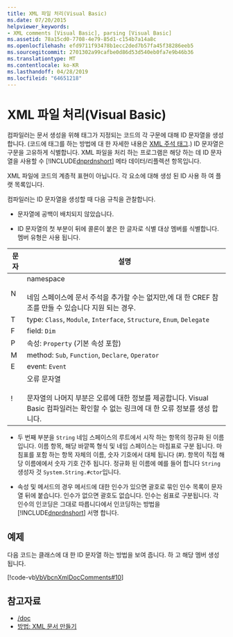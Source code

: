 ```yaml
---
title: XML 파일 처리(Visual Basic)
ms.date: 07/20/2015
helpviewer_keywords:
- XML comments [Visual Basic], parsing [Visual Basic]
ms.assetid: 78a15cd0-7708-4e79-85d1-c154b7a14a8c
ms.openlocfilehash: efd9711f93478b1ecc2ded7b57fa45f38286eeb5
ms.sourcegitcommit: 2701302a99cafbe0d86d53d540eb0fa7e9b46b36
ms.translationtype: MT
ms.contentlocale: ko-KR
ms.lasthandoff: 04/28/2019
ms.locfileid: "64651218"
---
```

# <a name="processing-the-xml-file-visual-basic"></a>XML 파일 처리(Visual Basic)
컴파일러는 문서 생성을 위해 태그가 지정되는 코드의 각 구문에 대해 ID 문자열을 생성합니다. (코드에 태그를 하는 방법에 대 한 자세한 내용은 [XML 주석 태그](../../../visual-basic/language-reference/xmldoc/index.md).) ID 문자열은 구문을 고유하게 식별합니다. XML 파일을 처리 하는 프로그램은 해당 하는 데 ID 문자열을 사용할 수 [!INCLUDE[dnprdnshort](~/includes/dnprdnshort-md.md)] 메타 데이터/리플렉션 항목입니다.  
  
 XML 파일에 코드의 계층적 표현이 아닙니다. 각 요소에 대해 생성 된 ID 사용 하 여 플랫 목록입니다.  
  
 컴파일러는 ID 문자열을 생성할 때 다음 규칙을 관찰합니다.  
  
- 문자열에 공백이 배치되지 않았습니다.  
  
- ID 문자열의 첫 부분이 뒤에 콜론이 붙은 한 글자로 식별 대상 멤버를 식별합니다. 멤버 유형은 사용 됩니다.  
  
|문자|설명|  
|---|---|  
|N|namespace<br /><br /> 네임 스페이스에 문서 주석을 추가할 수는 없지만,에 대 한 CREF 참조를 만들 수 있습니다 지원 되는 경우.|  
|T|type: `Class`, `Module`, `Interface`, `Structure`, `Enum`, `Delegate`|  
|F|field: `Dim`|  
|P|속성: `Property` (기본 속성 포함)|  
|M|method: `Sub`, `Function`, `Declare`, `Operator`|  
|E|event: `Event`|  
|!|오류 문자열<br /><br /> 문자열의 나머지 부분은 오류에 대한 정보를 제공합니다. Visual Basic 컴파일러는 확인할 수 없는 링크에 대 한 오류 정보를 생성 합니다.|  
  
- 두 번째 부분을 `String` 네임 스페이스의 루트에서 시작 하는 항목의 정규화 된 이름입니다. 이름 항목, 해당 바깥쪽 형식 및 네임 스페이스는 마침표로 구분 됩니다. 마침표를 포함 하는 항목 자체의 이름, 숫자 기호에서 대체 됩니다 (#). 항목이 직접 해당 이름에에서 숫자 기호 간주 됩니다. 정규화 된 이름에 예를 들어 합니다 `String` 생성자 것 `System.String.#ctor`입니다.  
  
- 속성 및 메서드의 경우 메서드에 대한 인수가 있으면 괄호로 묶인 인수 목록이 문자열 뒤에 붙습니다. 인수가 없으면 괄호도 없습니다. 인수는 쉼표로 구분됩니다. 각 인수의 인코딩은 그대로 따릅니다에서 인코딩하는 방법을 [!INCLUDE[dnprdnshort](~/includes/dnprdnshort-md.md)] 서명 합니다.  
  
## <a name="example"></a>예제  
 다음 코드는 클래스에 대 한 ID 문자열 하는 방법을 보여 줍니다. 하 고 해당 멤버 생성 됩니다.  
  
 [!code-vb[VbVbcnXmlDocComments#10](~/samples/snippets/visualbasic/VS_Snippets_VBCSharp/VbVbcnXmlDocComments/VB/Class1.vb#10)]  
  
## <a name="see-also"></a>참고자료

- [/doc](../../../visual-basic/reference/command-line-compiler/doc.md)
- [방법: XML 문서 만들기](../../../visual-basic/programming-guide/program-structure/how-to-create-xml-documentation.md)
